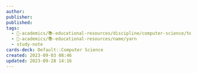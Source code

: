 ```yaml
---
author: 
publisher: 
published: 
tags:
  - 🔴-academics/📚-educational-resources/discipline/computer-science/technology/yarn
  - 🔴-academics/📚-educational-resources/name/yarn
  - study-note
cards-deck: Default::Computer Science
created: 2023-09-03 08:46
updated: 2023-09-28 14:16
---
```

